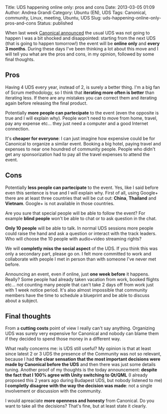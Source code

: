 Title: UDS happening online only: pros and cons
Date: 2013-03-05 01:09
Author: Andrea Grandi
Category: Ubuntu (EN), UDS
Tags: Canonical, community, Linux, meeting, Ubuntu, UDS
Slug: uds-happening-online-only-pros-and-cons
Status: published

When last week [Canonical announced](http://fridge.ubuntu.com/2013/02/26/ubuntu-developer-summits-now-online-and-every-three-months/)
the usual UDS was not going to happen I was a bit shocked and
disappointed: starting from the next UDS (that is going to happen
tomorrow!) the event will be **online only** and **every 3 months**.
During these days I've been thinking a lot about this move and I will
tell you what are the pros and cons, in my opinion, followed by some
final thoughts.

## Pros

Having 4 UDS every year, instead of 2, is surely a better thing. I'm a
big fan of Scrum methodology, so I think that **iterating more often is
better** than iterating less. If there are any mistakes you can correct
them and iterating again before releasing the final product.

Potentially **more people can partecipate** to the event (even the
opposite is true and I will explain why). People won't need to move from
home, travel, pay any expense etc... they just need a computer and a
good Internet connection.

It's **cheaper for everyone**: I can just imagine how expensive could be
for Canonical to organize a similar event. Booking a big hotel, paying
travel and expenses to near one houndred of community people. People who
didn't get any sponsorization had to pay all the travel expenses to
attend the event.

## Cons

Potentially **less people can partecipate** to the event. Yes, like I
said before even this sentence is true and I will explain why. First of
all, using Google+ there are at least three countries that will be cut
out: **China**, **Thailand** and **Vietnam**. Google+ is not available
in those countries.

Are you sure that special people will be able to follow the event? For
example **blind people** won't be able to chat or to ask question in the
chat.

**Only 10 people** will be able to talk. In normal UDS sessions more
people could raise the hand and ask a question or interact with the
track leaders. Who will choose the 10 people with audio+video streaming
rights?

We will **completly miss the social aspect** of the UDS. If you think
this was only a secondary part, please go on. I felt more committed to
work and collaborate with people I met in person than with someone I've
never met before.

Announcing an event, even if online, just **one week before** it
happens. Really? Some people had already taken vacation from work,
booked flights etc... not counting many people that can't take 2 days
off from work just with 1 week notice period. It's also almost
impossible that community members have the time to schedule a blueprint
and be able to discuss about a subject.

## Final thoughts

From a **cutting costs** point of view I really can't say anything.
Organizing UDS was surely very expensive for Canonical and nobody can
blame them if they decided to spend those money in a different way.

What really concerns me: is UDS still useful? My opinion is that at
least since latest 2 or 3 UDS the presence of the Community was not so
relevant, because I had **the clear sensation that the most important
decisions were made by Canonical before the UDS** and then there was
just some details tuning. Another proof of my thoughts is the today
announcement: **despite the fact that I 100% agree with Unity switching
to Qt/QML** (I already proposed this 2 years ago during Budapest UDS,
but nobody listened to me) **I completly disagree with the way the
decision was made**: not a single involvement or discussion with the
community.

I would apreaciate **more openness and honesty** from Canonical. Do you
want to take all the decisions? That's fine, but at least state it
clearly.
